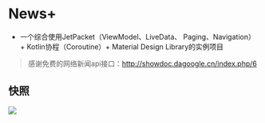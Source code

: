 # News+

+ 一个综合使用JetPacket（ViewModel、LiveData、 Paging、Navigation） +  Kotlin协程（Coroutine）+ Material Design Library的实例项目

> 感谢免费的网络新闻api接口：http://showdoc.dagoogle.cn/index.php/6

## 快照
![](https://img-blog.csdnimg.cn/20191202205941751.png) 


